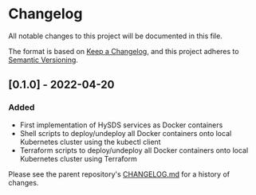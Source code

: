 # Changelog

All notable changes to this project will be documented in this file.

The format is based on [Keep a Changelog](https://keepachangelog.com/en/1.0.0/),
and this project adheres to [Semantic Versioning](https://semver.org/spec/v2.0.0.html).

## [0.1.0] - 2022-04-20

### Added

- First implementation of HySDS services as Docker containers
- Shell scripts to deploy/undeploy all Docker containers onto local Kubernetes cluster using the kubectl client
- Terraform scripts to deploy/undeploy all Docker containers onto local Kubernetes cluster using Terraform

Please see the parent repository's [CHANGELOG.md](https://github.com/unity-sds/unity-sps/blob/main/CHANGELOG.md) for a history of changes.
